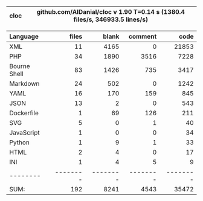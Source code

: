 
cloc|github.com/AlDanial/cloc v 1.90  T=0.14 s (1380.4 files/s, 346933.5 lines/s)
--- | ---

Language|files|blank|comment|code
:-------|-------:|-------:|-------:|-------:
XML|11|4165|0|21853
PHP|34|1890|3516|7228
Bourne Shell|83|1426|735|3417
Markdown|24|502|0|1242
YAML|16|170|159|845
JSON|13|2|0|543
Dockerfile|1|69|126|211
SVG|5|0|1|40
JavaScript|1|0|0|34
Python|1|9|1|33
HTML|2|4|0|17
INI|1|4|5|9
--------|--------|--------|--------|--------
SUM:|192|8241|4543|35472
